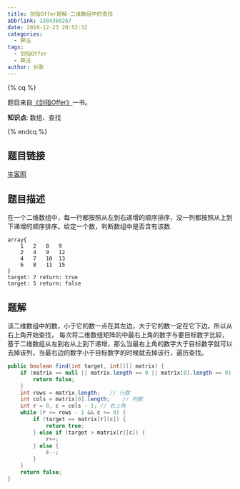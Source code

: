 ```yaml
---
title: 剑指Offer题解-二维数组中的查找
abbrlink: 1384360267
date: 2019-12-23 20:52:32
categories:
  - 算法
tags:
  - 剑指Offer
  - 算法
author: 长歌
---
```


{% cq %}

题目来自[《剑指Offer》]( https://book.douban.com/subject/6966465/ )一书。

**知识点**: 数组、查找

{% endcq %}

<!-- More -->


## 题目链接

[牛客网]( https://www.nowcoder.com/practice/abc3fe2ce8e146608e868a70efebf62e?tpId=13&tqId=11154&tPage=1&rp=1&ru=/ta/coding-interviews&qru=/ta/coding-interviews/question-ranking )



## 题目描述

在一个二维数组中，每一行都按照从左到右递增的顺序排序，没一列都按照从上到下递增的顺序排序。给定一个数，判断数组中是否含有该数.

```
array{
	1	2	8	9
	2	4	9	12
	4	7	10	13
	6	8	11	15
}
target: 7 return: true
target: 5 return: false
```



## 题解

该二维数组中的数，小于它的数一点在其左边，大于它的数一定在它下边。所以从右上角开始查找， 每次将二维数组矩阵的中最右上角的数字与要目标数字比较，基于二维数组从左到右从上到下递增，那么当最右上角的数字大于目标数字就可以去掉该列，当最右边的数字小于目标数字的时候就去掉该行，遍历查找。

```java
public boolean find(int target, int[][] matrix) {
    if (matrix == null || matrix.length == 0 || matrix[0].length == 0) {
        return false;
    }
    int rows = matrix.length;   // 行数
    int cols = matrix[0].length;    // 列数
    int r = 0, c = cols - 1; // 右上角
    while (r <= rows - 1 && c >= 0) {
        if (target == matrix[r][c]) {
            return true;
        } else if (target > matrix[r][c]) {
            r++;
        } else {
            c--;
        }
    }
    return false;
}
```



